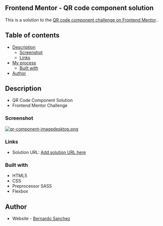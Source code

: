 ## Frontend Mentor - QR code component solution

This is a solution to the [QR code component challenge on Frontend Mentor](https://www.frontendmentor.io/challenges/qr-code-component-iux_sIO_H).. 

## Table of contents

- [Description](#description)
  - [Screenshot](#screenshot)
  - [Links](#links)
- [My process](#my-process)
  - [Built with](#built-with)
- [Author](#author)

## Description

- QR Code Component Solution
- Frontend Mentor Challenge

### Screenshot

[![qr-component-imagedesktop.png](https://i.postimg.cc/J4PWc9s7/qr-component-imagedesktop.png)](https://postimg.cc/dLkXJNRg)

### Links

- Solution URL: [Add solution URL here](https://your-solution-url.com)

### Built with

- HTML5 
- CSS 
- Preprocessor SASS
- Flexbox

## Author

- Website - [Bernardo Sanchez](https://vercel.com/bernasanchez)
